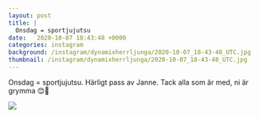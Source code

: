 ```yaml
---
layout: post
title: |
  Onsdag = sportjujutsu
date:   2020-10-07 18:43:48 +0000
categories: instagram
background: /instagram/dynamixherrljunga/2020-10-07_18-43-48_UTC.jpg
thumbnail: /instagram/dynamixherrljunga/2020-10-07_18-43-48_UTC.jpg
---
```

Onsdag = sportjujutsu. Härligt pass av Janne. Tack alla som är med, ni är grymma 😊💪 



<img src='/www-dynamix-herrljunga/instagram/dynamixherrljunga/2020-10-07_18-43-48_UTC.jpg' class='img-fluid' />
